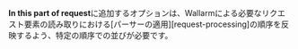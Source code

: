 **In this part of request**に追加するオプションは、Wallarmによる必要なリクエスト要素の読み取りにおける[パーサーの適用][request-processing]の順序を反映するよう、特定の順序での並びが必要です。